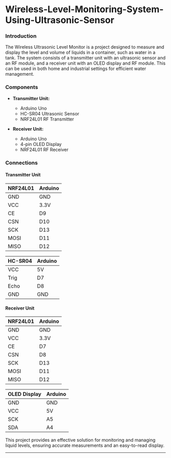 # Wireless-Level-Monitoring-System-Using-Ultrasonic-Sensor


### Introduction
The Wireless Ultrasonic Level Monitor is a project designed to measure and display the level and volume of liquids in a container, such as water in a tank. The system consists of a transmitter unit with an ultrasonic sensor and an RF module, and a receiver unit with an OLED display and RF module. This can be used in both home and industrial settings for efficient water management.

### Components
- **Transmitter Unit:**
  - Arduino Uno
  - HC-SR04 Ultrasonic Sensor
  - NRF24L01 RF Transmitter

- **Receiver Unit:**
  - Arduino Uno
  - 4-pin OLED Display
  - NRF24L01 RF Receiver

### Connections

#### Transmitter Unit

| NRF24L01     | Arduino |
|--------------|---------|
| GND          | GND     |
| VCC          | 3.3V    |
| CE           | D9      |
| CSN          | D10     |
| SCK          | D13     |
| MOSI         | D11     |
| MISO         | D12     |

| HC-SR04      | Arduino |
|--------------|---------|
| VCC          | 5V      |
| Trig         | D7      |
| Echo         | D8      |
| GND          | GND     |

#### Receiver Unit

| NRF24L01     | Arduino |
|--------------|---------|
| GND          | GND     |
| VCC          | 3.3V    |
| CE           | D7      |
| CSN          | D8      |
| SCK          | D13     |
| MOSI         | D11     |
| MISO         | D12     |

| OLED Display | Arduino |
|--------------|---------|
| GND          | GND     |
| VCC          | 5V      |
| SCK          | A5      |
| SDA          | A4      |

This project provides an effective solution for monitoring and managing liquid levels, ensuring accurate measurements and an easy-to-read display.

---
